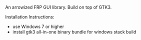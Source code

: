 An arrowized FRP GUI library. Build on top of GTK3.

Installation Instructions:
* use Windows 7 or higher
* install gtk3 all-in-one binary bundle for windows
stack build
